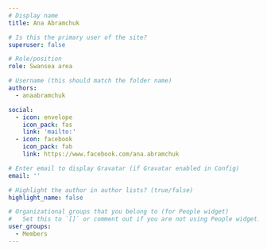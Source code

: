 ```yaml
---
# Display name
title: Ana Abramchuk

# Is this the primary user of the site?
superuser: false

# Role/position
role: Swansea area

# Username (this should match the folder name)
authors:
  - anaabramchuk

social:
  - icon: envelope
    icon_pack: fas
    link: 'mailto:'
  - icon: facebook
    icon_pack: fab
    link: https://www.facebook.com/ana.abramchuk

# Enter email to display Gravatar (if Gravatar enabled in Config)
email: ''

# Highlight the author in author lists? (true/false)
highlight_name: false

# Organizational groups that you belong to (for People widget)
#   Set this to `[]` or comment out if you are not using People widget.
user_groups:
  - Members
---
```


